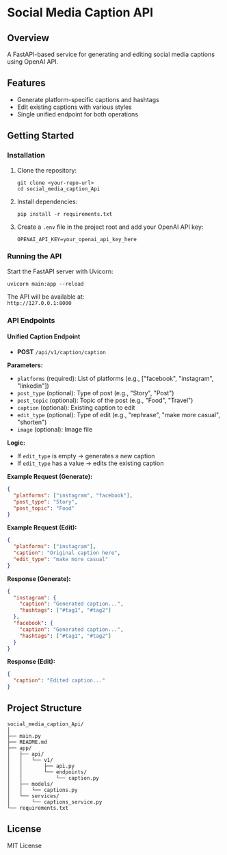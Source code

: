 # Social Media Caption API

## Overview

A FastAPI-based service for generating and editing social media captions using OpenAI API.

## Features

- Generate platform-specific captions and hashtags
- Edit existing captions with various styles
- Single unified endpoint for both operations

## Getting Started

### Installation

1. Clone the repository:
    ```
    git clone <your-repo-url>
    cd social_media_caption_Api
    ```

2. Install dependencies:
    ```
    pip install -r requirements.txt
    ```

3. Create a `.env` file in the project root and add your OpenAI API key:
    ```env
    OPENAI_API_KEY=your_openai_api_key_here
    ```

### Running the API

Start the FastAPI server with Uvicorn:

```
uvicorn main:app --reload
```

The API will be available at:  
`http://127.0.0.1:8000`

### API Endpoints

#### Unified Caption Endpoint

- **POST** `/api/v1/caption/caption`

**Parameters:**
- `platforms` (required): List of platforms (e.g., ["facebook", "instagram", "linkedin"])
- `post_type` (optional): Type of post (e.g., "Story", "Post")
- `post_topic` (optional): Topic of the post (e.g., "Food", "Travel")
- `caption` (optional): Existing caption to edit
- `edit_type` (optional): Type of edit (e.g., "rephrase", "make more casual", "shorten")
- `image` (optional): Image file

**Logic:**
- If `edit_type` is empty → generates a new caption
- If `edit_type` has a value → edits the existing caption

**Example Request (Generate):**
```json
{
  "platforms": ["instagram", "facebook"],
  "post_type": "Story",
  "post_topic": "Food"
}
```

**Example Request (Edit):**
```json
{
  "platforms": ["instagram"],
  "caption": "Original caption here",
  "edit_type": "make more casual"
}
```

**Response (Generate):**
```json
{
  "instagram": {
    "caption": "Generated caption...",
    "hashtags": ["#tag1", "#tag2"]
  },
  "facebook": {
    "caption": "Generated caption...",
    "hashtags": ["#tag1", "#tag2"]
  }
}
```

**Response (Edit):**
```json
{
  "caption": "Edited caption..."
}
```

## Project Structure

```
social_media_caption_Api/
│
├── main.py
├── README.md
├── app/
│   ├── api/
│   │   └── v1/
│   │       ├── api.py
│   │       └── endpoints/
│   │           └── caption.py
│   ├── models/
│   │   └── captions.py
│   └── services/
│       └── captions_service.py
└── requirements.txt
```

## License

MIT License
